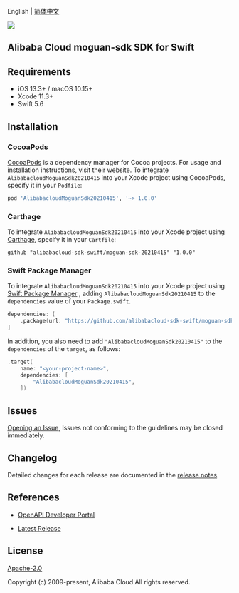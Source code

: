 English | [简体中文](README-CN.md)

![](https://aliyunsdk-pages.alicdn.com/icons/AlibabaCloud.svg)

## Alibaba Cloud moguan-sdk SDK for Swift

## Requirements

- iOS 13.3+ / macOS 10.15+
- Xcode 11.3+
- Swift 5.6

## Installation

### CocoaPods

[CocoaPods](https://cocoapods.org) is a dependency manager for Cocoa projects. For usage and installation instructions, visit their website. To integrate `AlibabacloudMoguanSdk20210415` into your Xcode project using CocoaPods, specify it in your `Podfile`:

```ruby
pod 'AlibabacloudMoguanSdk20210415', '~> 1.0.0'
```

### Carthage

To integrate `AlibabacloudMoguanSdk20210415` into your Xcode project using [Carthage](https://github.com/Carthage/Carthage), specify it in your `Cartfile`:

```ogdl
github "alibabacloud-sdk-swift/moguan-sdk-20210415" "1.0.0"
```

### Swift Package Manager

To integrate `AlibabacloudMoguanSdk20210415` into your Xcode project using [Swift Package Manager](https://swift.org/package-manager/) , adding `AlibabacloudMoguanSdk20210415` to the `dependencies` value of your `Package.swift`.

```swift
dependencies: [
    .package(url: "https://github.com/alibabacloud-sdk-swift/moguan-sdk-20210415.git", from: "1.0.0")
]
```

In addition, you also need to add `"AlibabacloudMoguanSdk20210415"` to the `dependencies` of the `target`, as follows:

```swift
.target(
    name: "<your-project-name>",
    dependencies: [
        "AlibabacloudMoguanSdk20210415",
    ])
```

## Issues

[Opening an Issue](https://github.com/alibabacloud-sdk-swift/moguan-sdk-20210415/issues/new), Issues not conforming to the guidelines may be closed immediately.

## Changelog

Detailed changes for each release are documented in the [release notes](./ChangeLog.txt).

## References

* [OpenAPI Developer Portal](https://next.api.alibabacloud.com/home)
- [Latest Release](https://github.com/alibabacloud-sdk-swift/moguan-sdk-20210415)

## License

[Apache-2.0](http://www.apache.org/licenses/LICENSE-2.0)

Copyright (c) 2009-present, Alibaba Cloud All rights reserved.
